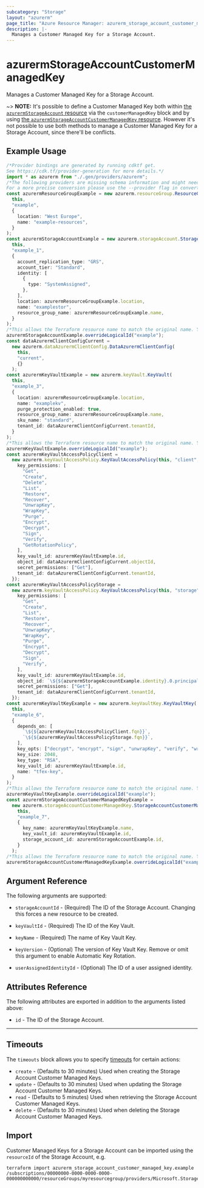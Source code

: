 ```yaml
---
subcategory: "Storage"
layout: "azurerm"
page_title: "Azure Resource Manager: azurerm_storage_account_customer_managed_key"
description: |-
  Manages a Customer Managed Key for a Storage Account.
---
```


# azurermStorageAccountCustomerManagedKey

Manages a Customer Managed Key for a Storage Account.

\~> **NOTE:** It's possible to define a Customer Managed Key both within [the `azurermStorageAccount` resource](storage_account.html) via the `customerManagedKey` block and by using [the `azurermStorageAccountCustomerManagedKey` resource](storage_account_customer_managed_key.html). However it's not possible to use both methods to manage a Customer Managed Key for a Storage Account, since there'll be conflicts.

## Example Usage

```typescript
/*Provider bindings are generated by running cdktf get.
See https://cdk.tf/provider-generation for more details.*/
import * as azurerm from "./.gen/providers/azurerm";
/*The following providers are missing schema information and might need manual adjustments to synthesize correctly: azurerm.
For a more precise conversion please use the --provider flag in convert.*/
const azurermResourceGroupExample = new azurerm.resourceGroup.ResourceGroup(
  this,
  "example",
  {
    location: "West Europe",
    name: "example-resources",
  }
);
const azurermStorageAccountExample = new azurerm.storageAccount.StorageAccount(
  this,
  "example_1",
  {
    account_replication_type: "GRS",
    account_tier: "Standard",
    identity: [
      {
        type: "SystemAssigned",
      },
    ],
    location: azurermResourceGroupExample.location,
    name: "examplestor",
    resource_group_name: azurermResourceGroupExample.name,
  }
);
/*This allows the Terraform resource name to match the original name. You can remove the call if you don't need them to match.*/
azurermStorageAccountExample.overrideLogicalId("example");
const dataAzurermClientConfigCurrent =
  new azurerm.dataAzurermClientConfig.DataAzurermClientConfig(
    this,
    "current",
    {}
  );
const azurermKeyVaultExample = new azurerm.keyVault.KeyVault(
  this,
  "example_3",
  {
    location: azurermResourceGroupExample.location,
    name: "examplekv",
    purge_protection_enabled: true,
    resource_group_name: azurermResourceGroupExample.name,
    sku_name: "standard",
    tenant_id: dataAzurermClientConfigCurrent.tenantId,
  }
);
/*This allows the Terraform resource name to match the original name. You can remove the call if you don't need them to match.*/
azurermKeyVaultExample.overrideLogicalId("example");
const azurermKeyVaultAccessPolicyClient =
  new azurerm.keyVaultAccessPolicy.KeyVaultAccessPolicy(this, "client", {
    key_permissions: [
      "Get",
      "Create",
      "Delete",
      "List",
      "Restore",
      "Recover",
      "UnwrapKey",
      "WrapKey",
      "Purge",
      "Encrypt",
      "Decrypt",
      "Sign",
      "Verify",
      "GetRotationPolicy",
    ],
    key_vault_id: azurermKeyVaultExample.id,
    object_id: dataAzurermClientConfigCurrent.objectId,
    secret_permissions: ["Get"],
    tenant_id: dataAzurermClientConfigCurrent.tenantId,
  });
const azurermKeyVaultAccessPolicyStorage =
  new azurerm.keyVaultAccessPolicy.KeyVaultAccessPolicy(this, "storage", {
    key_permissions: [
      "Get",
      "Create",
      "List",
      "Restore",
      "Recover",
      "UnwrapKey",
      "WrapKey",
      "Purge",
      "Encrypt",
      "Decrypt",
      "Sign",
      "Verify",
    ],
    key_vault_id: azurermKeyVaultExample.id,
    object_id: `\${${azurermStorageAccountExample.identity}.0.principal_id}`,
    secret_permissions: ["Get"],
    tenant_id: dataAzurermClientConfigCurrent.tenantId,
  });
const azurermKeyVaultKeyExample = new azurerm.keyVaultKey.KeyVaultKey(
  this,
  "example_6",
  {
    depends_on: [
      `\${${azurermKeyVaultAccessPolicyClient.fqn}}`,
      `\${${azurermKeyVaultAccessPolicyStorage.fqn}}`,
    ],
    key_opts: ["decrypt", "encrypt", "sign", "unwrapKey", "verify", "wrapKey"],
    key_size: 2048,
    key_type: "RSA",
    key_vault_id: azurermKeyVaultExample.id,
    name: "tfex-key",
  }
);
/*This allows the Terraform resource name to match the original name. You can remove the call if you don't need them to match.*/
azurermKeyVaultKeyExample.overrideLogicalId("example");
const azurermStorageAccountCustomerManagedKeyExample =
  new azurerm.storageAccountCustomerManagedKey.StorageAccountCustomerManagedKey(
    this,
    "example_7",
    {
      key_name: azurermKeyVaultKeyExample.name,
      key_vault_id: azurermKeyVaultExample.id,
      storage_account_id: azurermStorageAccountExample.id,
    }
  );
/*This allows the Terraform resource name to match the original name. You can remove the call if you don't need them to match.*/
azurermStorageAccountCustomerManagedKeyExample.overrideLogicalId("example");

```

## Argument Reference

The following arguments are supported:

*   `storageAccountId` - (Required) The ID of the Storage Account. Changing this forces a new resource to be created.

*   `keyVaultId` - (Required) The ID of the Key Vault.

*   `keyName` - (Required) The name of Key Vault Key.

*   `keyVersion` - (Optional) The version of Key Vault Key. Remove or omit this argument to enable Automatic Key Rotation.

*   `userAssignedIdentityId` - (Optional) The ID of a user assigned identity.

## Attributes Reference

The following attributes are exported in addition to the arguments listed above:

* `id` - The ID of the Storage Account.

***

## Timeouts

The `timeouts` block allows you to specify [timeouts](https://www.terraform.io/language/resources/syntax#operation-timeouts) for certain actions:

* `create` - (Defaults to 30 minutes) Used when creating the Storage Account Customer Managed Keys.
* `update` - (Defaults to 30 minutes) Used when updating the Storage Account Customer Managed Keys.
* `read` - (Defaults to 5 minutes) Used when retrieving the Storage Account Customer Managed Keys.
* `delete` - (Defaults to 30 minutes) Used when deleting the Storage Account Customer Managed Keys.

## Import

Customer Managed Keys for a Storage Account can be imported using the `resourceId` of the Storage Account, e.g.

```console
terraform import azurerm_storage_account_customer_managed_key.example /subscriptions/00000000-0000-0000-0000-000000000000/resourceGroups/myresourcegroup/providers/Microsoft.Storage/storageAccounts/myaccount
```
